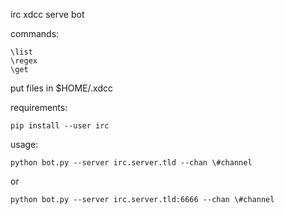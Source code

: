 irc xdcc serve bot

commands:

    \list
    \regex
    \get

put files in $HOME/.xdcc

requirements:

    pip install --user irc

usage:

    python bot.py --server irc.server.tld --chan \#channel

or

    python bot.py --server irc.server.tld:6666 --chan \#channel
